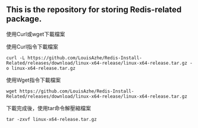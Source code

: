 ## This is the repository for storing Redis-related package.

使用Curl或wget下載檔案

使用Curl指令下載檔案  
```
curl -L https://github.com/LouisAzhe/Redis-Install-Related/releases/download/linux-x64-release/linux-x64-release.tar.gz -o linux-x64-release.tar.gz
```

使用Wget指令下載檔案  
```
wget https://github.com/LouisAzhe/Redis-Install-Related/releases/download/linux-x64-release/linux-x64-release.tar.gz
```

下載完成後，使用tar命令解壓縮檔案
```
tar -zxvf linux-x64-release.tar.gz
```

